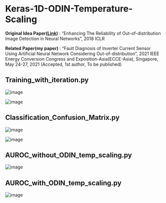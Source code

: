 # Keras-1D-ODIN-Temperature-Scaling
**Original Idea Paper([Link](https://arxiv.org/abs/1706.02690))** : “Enhancing The Reliability of Out-of-distribution Image Detection in Neural Networks”, 2018 ICLR

**Related Paper(my paper)** : “Fault Diagnosis of Inverter Current Sensor Using Artificial Neural Network Considering Out-of-distribution”, 2021 IEEE Energy Conversion Congress and Exposition-Asia(ECCE-Asia), Singapore, May 24-27, 2021   (Accepted, 1st author, To be published)

## Training_with_iteration.py
![image](https://user-images.githubusercontent.com/71545160/118096836-db7de400-b40c-11eb-8f59-9be360c9baa4.png)

![image](https://user-images.githubusercontent.com/71545160/118096818-d456d600-b40c-11eb-9eaa-3bb6289c0cc4.png)

## Classification_Confusion_Matrix.py
![image](https://user-images.githubusercontent.com/71545160/118097809-1df3f080-b40e-11eb-9135-373118c9a52e.png)

![image](https://user-images.githubusercontent.com/71545160/118096889-ec2e5a00-b40c-11eb-8aa7-561552686f2a.png)

## AUROC_without_ODIN_temp_scaling.py
![image](https://user-images.githubusercontent.com/71545160/118096918-f9e3df80-b40c-11eb-8670-3f5c25ef432a.png)

## AUROC_with_ODIN_temp_scaling.py
![image](https://user-images.githubusercontent.com/71545160/118096969-0700ce80-b40d-11eb-859b-3c1c9568bc5e.png)
